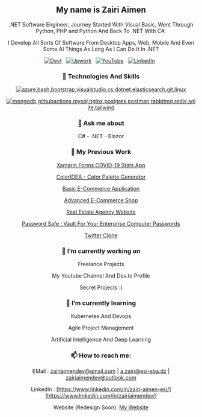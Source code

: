 <div align="center">

## My name is Zairi Aimen

.NET Software Engineer, Journey Started With Visual Basic, Went Through Python, PHP and Python And Back To .NET With C#.

I Develop All Sorts Of Software From Desktop Apps, Web, Mobile And Even Some AI Things As Long As I Can Do It In .NET

[![Devt](https://img.shields.io/badge/dev.to-0A0A0A?style=for-the-badge&logo=dev.to&logoColor=white)](https://dev.to/zairiaimendev)  &nbsp;
[![Upwork](https://img.shields.io/badge/UpWork-6FDA44?style=for-the-badge&logo=Upwork&logoColor=white)](https://www.upwork.com/freelancers/zairiaimen)  &nbsp;
[![YouTube](https://img.shields.io/badge/YouTube-%23FF0000.svg?style=for-the-badge&logo=YouTube&logoColor=white)](https://youtube.com/@zairiaimen)  &nbsp;
[![LinkedIn](https://img.shields.io/badge/linkedin-%230077B5.svg?style=for-the-badge&logo=linkedin&logoColor=white)](https://www.linkedin.com/in/zairiaimendev/)  &nbsp;

  
###  🔭 Technologies And Skills

[![azure,bash,bootstrap,visualstudio,cs,dotnet.elasticsearch,git,linux](https://skillicons.dev/icons?i=azure,bash,bootstrap,visualstudio,cs,dotnet,elasticsearch,git,linux,wasm)](https://skillicons.dev)

[![mongodb,githubactions,mysql,nginx,postgres,postman,rabbitmq,redis,sqlite,tailwind](https://skillicons.dev/icons?i=mongodb,mysql,githubactions,nginx,postgres,postman,rabbitmq,redis,sqlite,tailwind)](https://skillicons.dev)

### 💬 Ask me about

<p>
C#  -
.NET  -
Blazor </p>

### 💼 My Previous Work

[Xamarin.Forms COVID-19 Stats App](https://github.com/ZairiAimenDz/Covid19Xamarin) 

[ColorIDEA - Color Palette Generator](https://github.com/ZairiAimenDz/ColorIDEA)  

[Basic E-Commerce Application](https://github.com/ZairiAimenDz/Electronics-Store)

[Advanced E-Commerce Shop](https://github.com/ZairiAimenDz/Project_InfiniTech)

[Real Estate Agency Website](https://github.com/ZairiAimenDz/Real-Estate-Agency-Website)

[Password Safe : Vault For Your Enterprise Computer Passwords](https://github.com/ZairiAimenDz/PasswordSafe)

[Twitter Clone]()

### 🔭 I’m currently working on 

Freelance Projects

My Youtube Channel And Dev.to Profile

Secret Projects :) 

### 🌱 I’m currently learning 

Kubernetes And Devops

Agile Project Management

Artificial Intelligence And Deep Learning

### 📫 How to reach me:

EMail : zairiaimendev@gmail.com | a.zairi@esi-sba.dz | zairiaimendev@outlook.com

LinkedIn : [https://www.linkedin.com/in/zairi-aimen-esi/](https://www.linkedin.com/in/zairiaimendev/)

Website (Redesign Soon): [My Website](https://zairiaimen.com)

</div>
